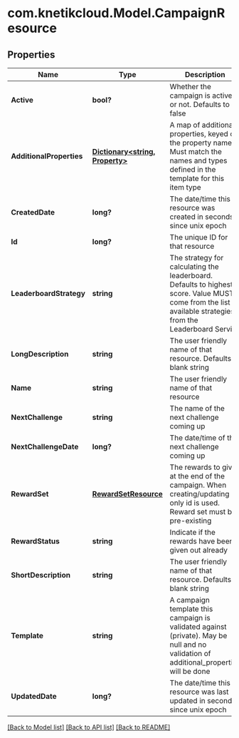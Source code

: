 # com.knetikcloud.Model.CampaignResource
## Properties

Name | Type | Description | Notes
------------ | ------------- | ------------- | -------------
**Active** | **bool?** | Whether the campaign is active or not.  Defaults to false | [optional] 
**AdditionalProperties** | [**Dictionary&lt;string, Property&gt;**](Property.md) | A map of additional properties, keyed on the property name.  Must match the names and types defined in the template for this item type | [optional] 
**CreatedDate** | **long?** | The date/time this resource was created in seconds since unix epoch | [optional] 
**Id** | **long?** | The unique ID for that resource | [optional] 
**LeaderboardStrategy** | **string** | The strategy for calculating the leaderboard. Defaults to highest score. Value MUST come from the list of available strategies from the Leaderboard Service | [optional] 
**LongDescription** | **string** | The user friendly name of that resource. Defaults to blank string | [optional] 
**Name** | **string** | The user friendly name of that resource | 
**NextChallenge** | **string** | The name of the next challenge coming up | [optional] 
**NextChallengeDate** | **long?** | The date/time of the next challenge coming up | [optional] 
**RewardSet** | [**RewardSetResource**](RewardSetResource.md) | The rewards to give at the end of the campaign. When creating/updating only id is used. Reward set must be pre-existing | [optional] 
**RewardStatus** | **string** | Indicate if the rewards have been given out already | [optional] 
**ShortDescription** | **string** | The user friendly name of that resource. Defaults to blank string | [optional] 
**Template** | **string** | A campaign template this campaign is validated against (private). May be null and no validation of additional_properties will be done | [optional] 
**UpdatedDate** | **long?** | The date/time this resource was last updated in seconds since unix epoch | [optional] 

[[Back to Model list]](../README.md#documentation-for-models) [[Back to API list]](../README.md#documentation-for-api-endpoints) [[Back to README]](../README.md)

